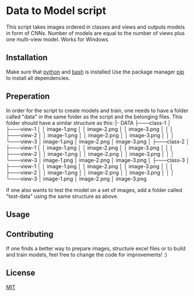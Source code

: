 # Data to Model script

This script takes images ordered in classes and views and outputs models in form of CNNs. Number of models are equal to the number of views plus one multi-view model. 
Works for Windows. 

## Installation

Make sure that [python](https://www.python.org/downloads/) and [bash](https://www.lifewire.com/install-bash-on-windows-10-4101773) is installed
Use the package manager [pip](https://pip.pypa.io/en/stable/) to install all dependencies. 

## Preperation

In order for the script to create models and train, one needs to have a folder called "data" in the same folder as the script and the belonging files.
This folder should have a similar structure as this:
|- DATA 
├───class-1
│   ├───view-1
│   │       image-1.png
│   │       image-2.png
│   │       image-3.png
│   │
│   ├───view-2
│   │       image-1.png
│   │       image-2.png
│   │       image-3.png
│   │
│   └───view-3
│           image-1.png
│           image-2.png
│           image-3.png
│
├───class-2
│   ├───view-1
│   │       image-1.png
│   │       image-2.png
│   │       image-3.png
│   │
│   ├───view-2
│   │       image-1.png
│   │       image-2.png
│   │       image-3.png
│   │
│   └───view-3
│           image-1.png
│           image-2.png
│           image-3.png
│
├───class-3
│   ├───view-1
│   │       image-1.png
│   │       image-2.png
│   │       image-3.png
│   │
│   ├───view-2
│   │       image-1.png
│   │       image-2.png
│   │       image-3.png
│   │
│   └───view-3
│           image-1.png
│           image-2.png
│           image-3.png

If one also wants to test the model on a set of images, add a folder called "test-data" using the same structure as above. 

## Usage



## Contributing

If one finds a better way to prepare images, structure excel files or to build and train models, feel free to change the code for improvements! :)
 
## License

[MIT](https://choosealicense.com/licenses/mit/)
